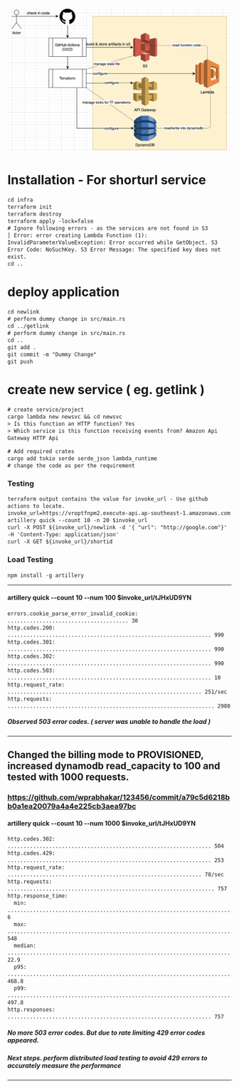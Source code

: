 ![Diagram of the <shorturl_api> architecture.](./images/architecture.png)

# Installation - For shorturl service
```
cd infra
terraform init
terraform destroy
terraform apply -lock=false
# Ignore following errors - as the services are not found in S3 
│ Error: error creating Lambda Function (1): InvalidParameterValueException: Error occurred while GetObject. S3 Error Code: NoSuchKey. S3 Error Message: The specified key does not exist.
cd ..
```
# deploy application
```
cd newlink 
# perform dummy change in src/main.rs 
cd ../getlink 
# perform dummy change in src/main.rs 
cd ..
git add .
git commit -m "Dummy Change"
git push
```

# create new service ( eg. getlink )
```
# create service/project
cargo lambda new newsvc && cd newsvc
> Is this function an HTTP function? Yes
> Which service is this function receiving events from? Amazon Api Gateway HTTP Api
```
```
# Add required crates
cargo add tokio serde serde_json lambda_runtime
# change the code as per the requirement
```

### Testing
```
terraform output contains the value for invoke_url - Use github actions to locate.
invoke_url=https://vroptfnpm2.execute-api.ap-southeast-1.amazonaws.com
artillery quick --count 10 -n 20 $invoke_url
curl -X POST ${invoke_url}/newlink -d '{ "url": "http://google.com"}'  -H 'Content-Type: application/json'
curl -X GET ${invoke_url}/shortid
```

### Load Testing
```
npm install -g artillery
```
---
#### artillery quick --count 10 --num 100 $invoke_url/tJHxUD9YN
    errors.cookie_parse_error_invalid_cookie: ...................................... 30
    http.codes.200: ................................................................ 990
    http.codes.301: ................................................................ 990
    http.codes.302: ................................................................ 990
    http.codes.503: ................................................................ 10
    http.request_rate: ............................................................. 251/sec
    http.requests: ................................................................. 2980
##### Observed 503 error codes. ( server was unable to handle the load )
---

## Changed the billing mode to PROVISIONED, increased dynamodb read_capacity to 100 and tested with 1000 requests.
### https://github.com/wprabhakar/123456/commit/a79c5d6218bb0a1ea20079a4a4e225cb3aea97bc
#### artillery quick --count 10 --num 1000 $invoke_url/tJHxUD9YN
    http.codes.302: ................................................................ 504
    http.codes.429: ................................................................ 253
    http.request_rate: ............................................................. 78/sec
    http.requests: ................................................................. 757
    http.response_time:
      min: ......................................................................... 6
      max: ......................................................................... 548
      median: ...................................................................... 22.9
      p95: ......................................................................... 468.8
      p99: ......................................................................... 497.8
    http.responses: ................................................................ 757
##### No more 503 error codes.  But due to rate limiting 429 error codes appeared.

##### Next steps.  perform distributed load testing to avoid 429 errors to accurately measure the performance
---